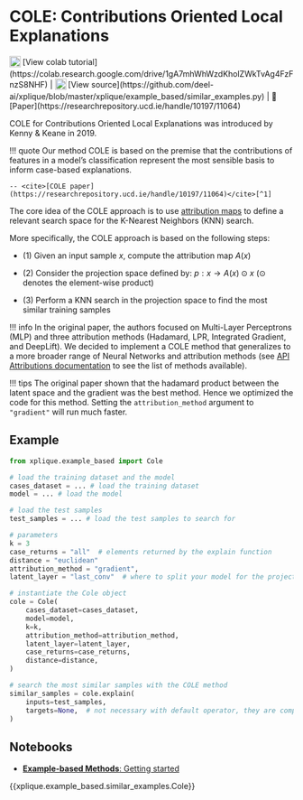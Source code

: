 # COLE: Contributions Oriented Local Explanations

<sub>
    <img src="https://upload.wikimedia.org/wikipedia/commons/d/d0/Google_Colaboratory_SVG_Logo.svg" width="20">
</sub> [View colab tutorial](https://colab.research.google.com/drive/1gA7mhWhWzdKholZWkTvAg4FzFnzS8NHF) |
<sub>
    <img src="https://upload.wikimedia.org/wikipedia/commons/9/91/Octicons-mark-github.svg" width="20">
</sub> [View source](https://github.com/deel-ai/xplique/blob/master/xplique/example_based/similar_examples.py) |
📰 [Paper](https://researchrepository.ucd.ie/handle/10197/11064)

COLE for Contributions Oriented Local Explanations was introduced by Kenny & Keane in 2019.

!!! quote
    Our method COLE is based on the premise that the contributions of features in a model’s classification represent the most sensible basis to inform case-based explanations.

    -- <cite>[COLE paper](https://researchrepository.ucd.ie/handle/10197/11064)</cite>[^1]

The core idea of the COLE approach is to use [attribution maps](../../../attributions/api_attributions/) to define a relevant search space for the K-Nearest Neighbors (KNN) search.

More specifically, the COLE approach is based on the following steps:

- (1) Given an input sample $x$, compute the attribution map $A(x)$

- (2) Consider the projection space defined by: $p: x \rightarrow A(x) \odot x$ ($\odot$ denotes the element-wise product)

- (3) Perform a KNN search in the projection space to find the most similar training samples

!!! info
    In the original paper, the authors focused on Multi-Layer Perceptrons (MLP) and three attribution methods (Hadamard, LPR, Integrated Gradient, and DeepLift). We decided to implement a COLE method that generalizes to a more broader range of Neural Networks and attribution methods (see [API Attributions documentation](../../../attributions/api_attributions/) to see the list of methods available).

!!! tips
    The original paper shown that the hadamard product between the latent space and the gradient was the best method. Hence we optimized the code for this method. Setting the `attribution_method` argument to `"gradient"` will run much faster.

## Example

```python
from xplique.example_based import Cole

# load the training dataset and the model
cases_dataset = ... # load the training dataset
model = ... # load the model

# load the test samples
test_samples = ... # load the test samples to search for

# parameters
k = 3
case_returns = "all"  # elements returned by the explain function
distance = "euclidean"
attribution_method = "gradient",
latent_layer = "last_conv"  # where to split your model for the projection

# instantiate the Cole object
cole = Cole(
    cases_dataset=cases_dataset,
    model=model,
    k=k,
    attribution_method=attribution_method,
    latent_layer=latent_layer,
    case_returns=case_returns,
    distance=distance,
)

# search the most similar samples with the COLE method
similar_samples = cole.explain(
    inputs=test_samples,
    targets=None,  # not necessary with default operator, they are computed internally
)
```

## Notebooks

- [**Example-based Methods**: Getting started](https://colab.research.google.com/drive/1gA7mhWhWzdKholZWkTvAg4FzFnzS8NHF)

{{xplique.example_based.similar_examples.Cole}}

[^1]: [Twin-Systems to Explain Artificial Neural Networks using Case-Based Reasoning:
Comparative Tests of Feature-Weighting Methods in ANN-CBR Twins for XAI (2019)](https://researchrepository.ucd.ie/handle/10197/11064)